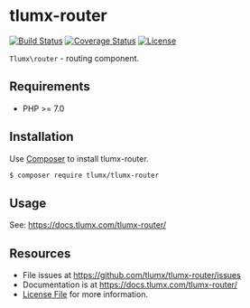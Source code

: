 # tlumx-router

[![Build Status](https://travis-ci.org/tlumx/tlumx-router.svg?branch=master)](https://travis-ci.org/tlumx/tlumx-router)
[![Coverage Status](https://coveralls.io/repos/github/tlumx/tlumx-router/badge.svg?branch=master)](https://coveralls.io/github/tlumx/tlumx-router?branch=master)
[![License](https://poser.pugx.org/tlumx/tlumx-router/license)](https://packagist.org/packages/tlumx/tlumx-router)

`Tlumx\router` - routing component.

## Requirements

* PHP >= 7.0

## Installation

Use [Composer](https://getcomposer.org/) to install tlumx-router.

```bash
$ composer require tlumx/tlumx-router
```

## Usage

See: https://docs.tlumx.com/tlumx-router/


## Resources

- File issues at https://github.com/tlumx/tlumx-router/issues
- Documentation is at https://docs.tlumx.com/tlumx-router/
- [License File](LICENSE.md) for more information.
